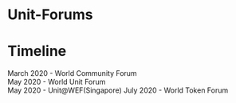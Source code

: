 # Unit-Forums

# Timeline 
March 2020 -  World Community Forum  
May 2020 - World Unit Forum   
May 2020 - Unit@WEF(Singapore)
July 2020 - World Token Forum
